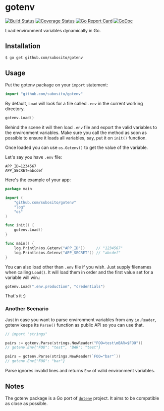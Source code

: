 # gotenv

[![Build Status](https://travis-ci.org/subosito/gotenv.svg?branch=master)](https://travis-ci.org/subosito/gotenv)
[![Coverage Status](https://badgen.net/codecov/c/github/subosito/gotenv)](https://codecov.io/gh/subosito/gotenv)
[![Go Report Card](https://goreportcard.com/badge/github.com/subosito/gotenv)](https://goreportcard.com/report/github.com/subosito/gotenv)
[![GoDoc](https://godoc.org/github.com/subosito/gotenv?status.svg)](https://godoc.org/github.com/subosito/gotenv)

Load environment variables dynamically in Go.

## Installation

```bash
$ go get github.com/subosito/gotenv
```

## Usage

Put the gotenv package on your `import` statement:

```go
import "github.com/subosito/gotenv"
```

By default, `Load` will look for a file called `.env` in the current working directory.

```go
gotenv.Load()
```

Behind the scene it will then load `.env` file and export the valid variables to the environment variables. Make sure you call the method as soon as possible to ensure it loads all variables, say, put it on `init()` function.

Once loaded you can use `os.Getenv()` to get the value of the variable.

Let's say you have `.env` file:

```
APP_ID=1234567
APP_SECRET=abcdef
```

Here's the example of your app:

```go
package main

import (
	"github.com/subosito/gotenv"
	"log"
	"os"
)

func init() {
	gotenv.Load()
}

func main() {
	log.Println(os.Getenv("APP_ID"))     // "1234567"
	log.Println(os.Getenv("APP_SECRET")) // "abcdef"
}
```

You can also load other than `.env` file if you wish. Just supply filenames when calling `Load()`. It will load them in order and the first value set for a variable will win.:

```go
gotenv.Load(".env.production", "credentials")
```

That's it :)

### Another Scenario

Just in case you want to parse environment variables from any `io.Reader`, gotenv keeps its `Parse()` function as public API so you can use that.

```go
// import "strings"

pairs := gotenv.Parse(strings.NewReader("FOO=test\nBAR=$FOO"))
// gotenv.Env{"FOO": "test", "BAR": "test"}

pairs = gotenv.Parse(strings.NewReader(`FOO="bar"`))
// gotenv.Env{"FOO": "bar"}
```

Parse ignores invalid lines and returns `Env` of valid environment variables.

## Notes

The gotenv package is a Go port of [`dotenv`](https://github.com/bkeepers/dotenv) project. It aims to be compatible as close as possible.
